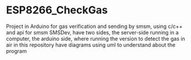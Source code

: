 # ESP8266_CheckGas
Project in Arduino for gas verification and sending by smsm, using c/c++ and api for smsm SMSDev, 
have two sides, the server-side running in a computer, the arduino side, where running the version to detect the gas in air
in this repository have diagrams using uml to understand about the program

